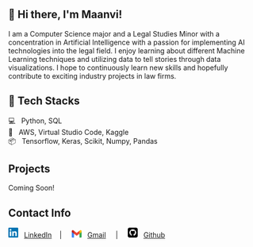 ## 👋 Hi there, I'm Maanvi!
I am a Computer Science major and a Legal Studies Minor with a concentration in Artificial Intelligence with a passion for implementing AI technologies into the legal field. I enjoy learning about different Machine Learning techniques and utilizing data to tell stories through data visualizations. I hope to continuously learn new skills and hopefully contribute to exciting industry projects in law firms.

## 🔧 Tech Stacks
💻 &nbsp; Python, SQL <br>
🧰 &nbsp; AWS, Virtual Studio Code, Kaggle <br>
📦 &nbsp; Tensorflow, Keras, Scikit, Numpy, Pandas <br>

## Projects
Coming Soon!

## Contact Info
<img src="/images/LinkedIN.png" width="20" height="20" style="inline"> </img> &nbsp;
[LinkedIn](https://www.linkedin.com/in/maanvi-sarwadi-44384420b/) &nbsp; &nbsp;| &nbsp; &nbsp; <img src="/images/Gmail.png" width="20" height="15" style="inline"> </img> &nbsp;
[Gmail](maanvisarwadi2027@u.northwestern.edu) &nbsp; &nbsp; | &nbsp; &nbsp; <img src="/images/Github.png" width="20" height="20" style="inline"> </img> &nbsp;
[Github](https://github.com/msarwadi)




<!--
**msarwadi/msarwadi** is a ✨ _special_ ✨ repository because its `README.md` (this file) appears on your GitHub profile.

Here are some ideas to get you started:

- 🔭 I’m currently working on ...
- 🌱 I’m currently learning ...
- 👯 I’m looking to collaborate on ...
- 🤔 I’m looking for help with ...
- 💬 Ask me about ...
- 📫 How to reach me: ...
- 😄 Pronouns: ...
- ⚡ Fun fact: ...
-->
